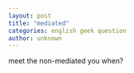 ```yaml
---
layout: post
title: "mediated"
categories: english geek question
author: unknown
---
```

meet the non-mediated you when?
